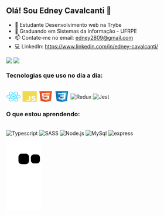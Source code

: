 ## Olá! Sou Edney Cavalcanti 👋

- 🌱 Estudante Desenvolvimento web na Trybe
- 📖 Graduando em Sistemas da informação - UFRPE
- 📫 Contate-me no email: edney2809@gmail.com
- 💻 LinkedIn: https://www.linkedin.com/in/edney-cavalcanti/

<div>
  <picture>
<source 
  srcset="https://github-readme-stats.vercel.app/api?username=ed-cavalcanti&show_icons=true&theme=onedark"
  media="(prefers-color-scheme: dark)"
/>
<source
  srcset="https://github-readme-stats.vercel.app/api?username=ed-cavalcanti&show_icons=true"
  media="(prefers-color-scheme: light), (prefers-color-scheme: no-preference)"
/>
<img src="https://github-readme-stats.vercel.app/api?username=ed-cavalcanti&show_icons=true" align="center" />
</picture>
  <img src="https://github-readme-stats.vercel.app/api/top-langs/?username=ed-cavalcanti&layout=compact&theme=onedark" align="center" height="195px"/>
</div>
  
### Tecnologias que uso no dia a dia:

<div style="display: inline_block"><br>
  <img align="center" alt="React" height="30" width="40" src="https://raw.githubusercontent.com/devicons/devicon/master/icons/react/react-original.svg">
  <img align="center" alt="JavaScript" height="30" width="40" src="https://raw.githubusercontent.com/devicons/devicon/master/icons/javascript/javascript-plain.svg">
  <img align="center" alt="HTML5" height="30" width="40" src="https://raw.githubusercontent.com/devicons/devicon/master/icons/html5/html5-original.svg">
  <img align="center" alt="CSS3"height="30" width="40" src="https://raw.githubusercontent.com/devicons/devicon/master/icons/css3/css3-original.svg">
  <img align="center" alt="Redux" height="30" width="30"src="https://img.icons8.com/color/480/redux.png">
  <img align="center" alt="Jest" height="30" width="30"src="https://mulder21c.github.io//jest/img/jest.png">
</div>

### O que estou aprendendo:
  
<div style="display: inline_block"><br>
  <img aling="center" alt="Typescript" width="30" height="30" src="https://cdn-icons-png.flaticon.com/512/5968/5968381.png" >
  <img aling="center" alt="SASS" width="30" height="30" src="https://cdn3.iconfinder.com/data/icons/logos-and-brands-adobe/512/288_Sass-512.png" >
  <img aling="center" alt="Node.js" width="30" height="30" src="https://walde.co/wp-content/uploads/2016/09/nodejs_logo.png" >
  <img aling="center" alt="MySql" width="30" height="30" src="https://cdn-icons-png.flaticon.com/512/528/528260.png" >
  <img aling="center" alt="express" width="90" height="30" src="https://upload.wikimedia.org/wikipedia/commons/6/64/Expressjs.png">
</div>
  
<div> 
  
   ![snake gif](https://github.com/ed-cavalcanti/ed-cavalcanti/blob/output/github-contribution-grid-snake.svg)
  
</div>
  
  
